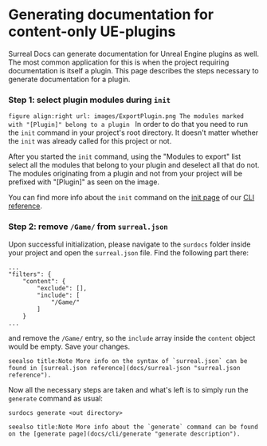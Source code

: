 # Generating documentation for content-only UE-plugins

Surreal Docs can generate documentation for Unreal Engine plugins as well. The most common application for this is when the project requiring documentation is itself a plugin. This page describes the steps necessary to generate documentation for a plugin.

### Step 1: select plugin modules during `init`

``figure
align:right
url: images/ExportPlugin.png
The modules marked with "[Plugin]" belong to a plugin
``
In order to do that you need to run the `init` command in your project's root directory. It doesn't matter whether the `init` was already called for this project or not. 

After you started the `init` command, using the "Modules to export" list select all the modules that belong to your plugin and deselect all that do not. The modules originating from a plugin and not from your project will be prefixed with "[Plugin]" as seen on the image.

You can find more info about the `init` command on the [init page](docs/cli/init "init description") of our [CLI reference](docs/cli "CLI reference").

### Step 2: remove `/Game/` from `surreal.json`

Upon successful initialization, please navigate to the `surdocs` folder inside your project and open the `surreal.json` file. Find the following part there:
```
...
"filters": {
    "content": {
        "exclude": [],
        "include": [
            "/Game/"
        ]
    }
...
```
and remove the `/Game/` entry, so the `include` array inside the `content` object would be empty. Save your changes.

``seealso
title:Note
More info on the syntax of `surreal.json` can be found in [surreal.json reference](docs/surreal-json "surreal.json reference").
``

Now all the necessary steps are taken and what's left is to simply run the `generate` command as usual:
```
surdocs generate <out directory>
```
``seealso
title:Note
More info about the `generate` command can be found on the [generate page](docs/cli/generate "generate description").
``
